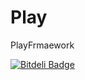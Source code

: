Play
====

PlayFrmaework

[![Bitdeli Badge](https://d2weczhvl823v0.cloudfront.net/sagarmane/play/trend.png)](https://bitdeli.com/free "Bitdeli Badge")

